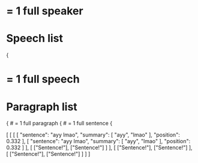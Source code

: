 # = 1 full speaker
# Speech list
{
  # = 1 full speech
  # Paragraph list
  {
    # = 1 full paragraph
    {
      # = 1 full sentence
      {

[
  [
    [
      [
        "sentence": "ayy lmao",
        "summary": [
          "ayy",
          "lmao"
        ],
        "position": 0.332
      ],
      [
        "sentence": "ayy lmao",
        "summary": [
          "ayy",
          "lmao"
        ],
        "position": 0.332
      ]
    ],
    [
      ["Sentence!"],
      ["Sentence!"]
    ]
  ],
    [
      ["Sentence!"],
      ["Sentence!"]
    ],
    [
      ["Sentence!"],
      ["Sentence!"]
    ]
  ]
]
